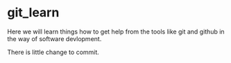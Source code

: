 # git_learn

Here we will learn things how to get help from the tools like git and github
in the way of software devlopment.

There is little change to commit.
